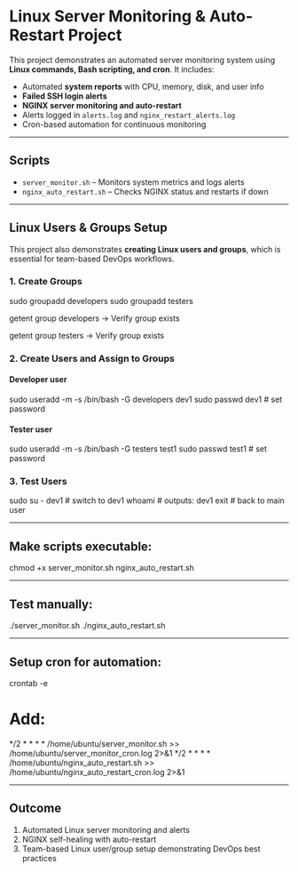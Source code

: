  # Linux Server Monitoring & Auto-Restart Project

This project demonstrates an automated server monitoring system using **Linux commands, Bash scripting, and cron**. It includes:

- Automated **system reports** with CPU, memory, disk, and user info
- **Failed SSH login alerts**
- **NGINX server monitoring and auto-restart**
- Alerts logged in `alerts.log` and `nginx_restart_alerts.log`
- Cron-based automation for continuous monitoring

---

## Scripts

- `server_monitor.sh` – Monitors system metrics and logs alerts
- `nginx_auto_restart.sh` – Checks NGINX status and restarts if down

---

## Linux Users & Groups Setup

This project also demonstrates **creating Linux users and groups**, which is essential for team-based DevOps workflows.

### 1. Create Groups

sudo groupadd developers
sudo groupadd testers

getent group developers → Verify group exists

getent group testers → Verify group exists

### 2. Create Users and Assign to Groups

#### Developer user
sudo useradd -m -s /bin/bash -G developers dev1
sudo passwd dev1                                              # set password

#### Tester user
sudo useradd -m -s /bin/bash -G testers test1
sudo passwd test1                                              # set password

### 3. Test Users
sudo su - dev1   # switch to dev1
whoami           # outputs: dev1
exit             # back to main user

---

## Make scripts executable: 
chmod +x server_monitor.sh nginx_auto_restart.sh

---

## Test manually: 
./server_monitor.sh
./nginx_auto_restart.sh

---

## Setup cron for automation:
crontab -e
# Add:
*/2 * * * * /home/ubuntu/server_monitor.sh >> /home/ubuntu/server_monitor_cron.log 2>&1
*/2 * * * * /home/ubuntu/nginx_auto_restart.sh >> /home/ubuntu/nginx_auto_restart_cron.log 2>&1

---

## Outcome
1. Automated Linux server monitoring and alerts
2. NGINX self-healing with auto-restart
3. Team-based Linux user/group setup demonstrating DevOps best practices
